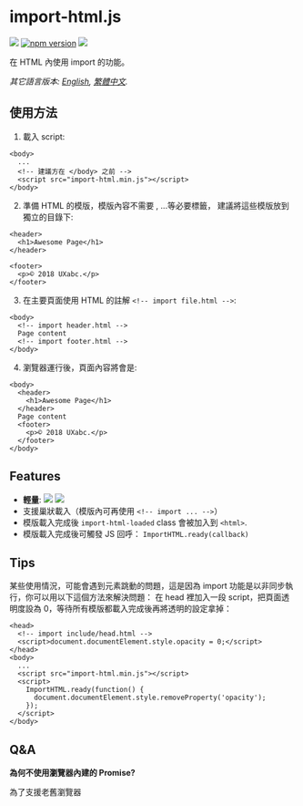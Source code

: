 import-html.js
===

![](https://circleci.com/gh/yfxie/import-html.svg?style=svg)
[![npm version](https://badge.fury.io/js/import-html.js.svg)](https://badge.fury.io/js/import-html.js)
![](http://img.badgesize.io/yfxie/import-html/master/import-html.min.js.svg?compression=gzip)

在 HTML 內使用 import 的功能。

*其它語言版本: [English](README.md), [繁體中文](README.zh-tw.md).*

使用方法
---

1. 載入 script:
```
<body>
  ...
  <!-- 建議方在 </body> 之前 -->
  <script src="import-html.min.js"></script>
</body>
```

2. 準備 HTML 的模版，模版內容不需要 <html>, <body>...等必要標籤，
建議將這些模版放到獨立的目錄下:

```
<header>
  <h1>Awesome Page</h1>
</header>
```
```
<footer>
  <p>© 2018 UXabc.</p>
</footer>
```

3. 在主要頁面使用 HTML 的註解 `<!-- import file.html -->`:
```
<body>
  <!-- import header.html -->
  Page content
  <!-- import footer.html -->
</body>
```

4. 瀏覽器運行後，頁面內容將會是:
```
<body>
  <header>
    <h1>Awesome Page</h1>
  </header>
  Page content
  <footer>
    <p>© 2018 UXabc.</p>
  </footer>
</body>
```


Features
---
- **輕量**: ![](http://img.badgesize.io/yfxie/import-html/master/import-html.min.js.svg)
![](http://img.badgesize.io/yfxie/import-html/master/import-html.min.js.svg?compression=gzip)
- 支援巢狀載入（模版內可再使用 `<!-- import ... -->`）
- 模版載入完成後 `import-html-loaded` class 會被加入到 `<html>`.
- 模版載入完成後可觸發 JS 回呼： `ImportHTML.ready(callback)`

Tips
---
某些使用情況，可能會遇到元素跳動的問題，這是因為 import 功能是以非同步執行，你可以用以下這個方法來解決問題：
在 head 裡加入一段 script，把頁面透明度設為 0，等待所有模版都載入完成後再將透明的設定拿掉：

```
<head>
  <!-- import include/head.html -->
  <script>document.documentElement.style.opacity = 0;</script>
</head>
<body>
  ...
  <script src="import-html.min.js"></script>
  <script>
    ImportHTML.ready(function() {
      document.documentElement.style.removeProperty('opacity');
    });
  </script>
</body>

```

Q&A
---

**為何不使用瀏覽器內建的 Promise?**

為了支援老舊瀏覽器
